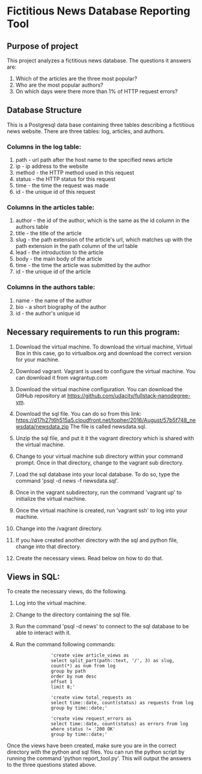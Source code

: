 # Fictitious News Database Reporting Tool


## Purpose of project
This project analyzes a fictitious news database. The questions it answers are:
1. Which of the articles are the three most popular?
2. Who are the most popular authors?
3. On which days were there more than 1% of HTTP request errors?


## Database Structure
This is a Postgresql data base containing three tables describing a fictitious 
news website. There are three tables: log, articles, and authors.

### Columns in the log table:
1. path - url path after the host name to the specified news article
2. ip - ip address to the website
3. method - the HTTP method used in this request
4. status - the HTTP status for this request
5. time - the time the request was made
6. id - the unique id of this request

### Columns in the articles table:
1. author - the id of the author, which is the same as the id column in the authors table
2. title - the title of the article
3. slug - the path extension of the article's url, which matches up with the path extension in the path column of the url table
4. lead - the introduction to the article
5. body - the main body of the article
6. time - the time the article was submitted by the author
7. id - the unique id of the article 

### Columns in the authors table:
1. name - the name of the author 
2. bio - a short biography of the author
3. id - the author's unique id


## Necessary requirements to run this program:
1. Download the virtual machine. To download the virtual machine, Virtual Box in this case, go to virtualbox.org and download the correct version for your machine.

2. Download vagrant. Vagrant is used to configure the virtual machine. You can download it from vagrantup.com

3. Download the virtual machine configuration. You can download the GitHub repository
at https://github.com/udacity/fullstack-nanodegree-vm. 

4. Download the sql file. You can do so from this link: https://d17h27t6h515a5.cloudfront.net/topher/2016/August/57b5f748_newsdata/newsdata.zip
The file is called newsdata.sql.

5. Unzip the sql file, and put it it the vagrant directory which is shared with the virtual machine.

6. Change to your virtual machine sub directory within your command prompt. Once in that directory, change to the vagrant sub directory.

7. Load the sql database into your local database. To do so, type the command 'psql -d news -f newsdata.sql'.

5. Once in the vagrant subdirectory, run the command 'vagrant up' to initialize the virtual machine. 

6. Once the virtual machine is created, run 'vagrant ssh' to log into your machine.

7. Change into the /vagrant directory.

8. If you have created another directory with the sql and python file, change into that directory. 

9. Create the necessary views. Read below on how to do that.


## Views in SQL:
To create the necessary views, do the following.

1. Log into the virtual machine.

2. Change to the directory containing the sql file.

3. Run the command 'psql -d news' to connect to the sql database to be able to interact with it.

4. Run the command following commands:
                    
                    'create view article_views as
                    select split_part(path::text, '/', 3) as slug,
                    count(*) as num from log
                    group by path
                    order by num desc
                    offset 1
                    limit 8;'

                    'create view total_requests as 
                    select time::date, count(status) as requests from log
                    group by time::date;'

                    'create view request_errors as
                    select time::date, count(status) as errors from log
                    where status != '200 OK'
                    group by time::date;'


Once the views have been created, make sure you are in the correct directory with the python and sql files. You can run the python script by running the command 'python report_tool.py'. This will output the answers to the three questions stated above.